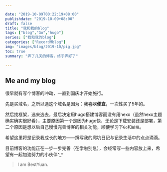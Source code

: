 ```yaml
---

date: "2019-10-09T00:22:19+08:00"
publishdate: "2019-10-09+08:00"
draft: false
title: "我和我的blog"
tags: ["blog","Go","hugo"]
series: ["我和我的blog"]
categories: ["RecordMblog"]
img: "images/blog/2019-10/pig.jpg"
toc: true
summary: "弄了几天的博客，终于弄好了"

---
```


## Me and my blog

很早就有写个博客的冲动，一直到国庆才开始施行。

先是买域名，之所以选这个域名是因为：~~我喜欢~~**便宜**，一次性买了5年的。

然后找框架，选来选去，最后决定用hugo搭建博客而没有用hexo（虽然hexo主题确实确实很好看），主要原因第一个是因为hugo快，无论是下载安装还是部署，第二个原因是想以后自己慢慢完善博客的相关功能，顺便学习下``Go``和``前端``。

希望这里将是记录我成长的地方——撰写我的爬坑日记与记录生活中的点点滴滴。

目前博客的功能正在一步一步完善（在学啦别急），会经常写一些内容放上来，希望有一起加油努力的小伙伴^_^

> I am BestYuan.


